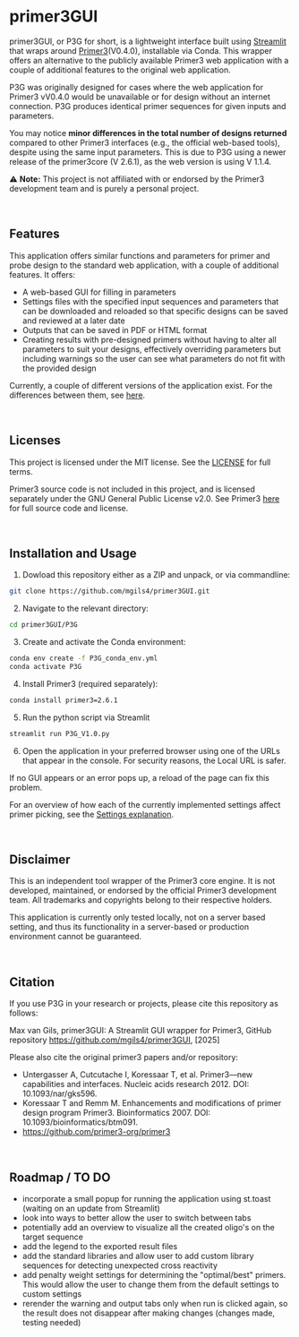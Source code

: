 # primer3GUI
primer3GUI, or P3G for short, is a lightweight interface built using [Streamlit](https://streamlit.io/) that wraps around [Primer3](https://github.com/primer3-org/primer3)(V0.4.0), installable via Conda. This wrapper offers an alternative to the publicly available Primer3 web application with a couple of additional features to the original web application.

P3G was originally designed for cases where the web application for Primer3 vV0.4.0 would be unavailable or for design without an internet connection. P3G produces identical primer sequences for given inputs and parameters.

You may notice **minor differences in the total number of designs returned** compared to other Primer3 interfaces (e.g., the official web-based tools), despite using the same input parameters. This is due to P3G using a newer release of the primer3core (V 2.6.1), as the web version is using V 1.1.4. 

⚠️ **Note:** This project is not affiliated with or endorsed by the Primer3 development team and is purely a personal project.

<br>

## Features
This application offers similar functions and parameters for primer and probe design to the standard web application, with a couple of additional features. It offers:
- A web-based GUI for filling in parameters 
- Settings files with the specified input sequences and parameters that can be downloaded and reloaded so that specific designs can be saved and reviewed at a later date
- Outputs that can be saved in PDF or HTML format
- Creating results with pre-designed primers without having to alter all parameters to suit your designs, effectively overriding parameters but including warnings so the user can see what parameters do not fit with the provided design

Currently, a couple of different versions of the application exist. For the differences between them, see [here](P3G/README.md). 

<br>

## Licenses
This project is licensed under the MIT license. See the [LICENSE](LICENSE) for full terms.

Primer3 source code is not included in this project, and is licensed separately under the GNU General Public License v2.0.
See Primer3 [here](https://github.com/primer3-org/primer3) for full source code and license.

<br>

## Installation and Usage

1. Dowload this repository either as a ZIP and unpack, or via commandline:
```bash
git clone https://github.com/mgils4/primer3GUI.git
```
2. Navigate to the relevant directory:
```bash
cd primer3GUI/P3G
```

3. Create and activate the Conda environment:
```bash
conda env create -f P3G_conda_env.yml
conda activate P3G
```

4. Install Primer3 (required separately):
```bash
conda install primer3=2.6.1
```

5. Run the python script via Streamlit
```bash
streamlit run P3G_V1.0.py
```

6. Open the application in your preferred browser using one of the URLs that appear in the console. For security reasons, the Local URL is safer.

If no GUI appears or an error pops up, a reload of the page can fix this problem.

For an overview of how each of the currently implemented settings affect primer picking, see the [Settings explanation](P3G/Settings_explained.md).

<br>

## Disclaimer
This is an independent tool wrapper of the Primer3 core engine.
It is not developed, maintained, or endorsed by the official Primer3 development team.
All trademarks and copyrights belong to their respective holders. 

This application is currently only tested locally, not on a server based setting, and thus its functionality in a server-based or production environment cannot be guaranteed.

<br>

## Citation 
If you use P3G in your research or projects, please cite this repository as follows:

Max van Gils, primer3GUI: A Streamlit GUI wrapper for Primer3, GitHub repository
https://github.com/mgils4/primer3GUI, [2025]

Please also cite the original primer3 papers and/or repository:  
- Untergasser A, Cutcutache I, Koressaar T, et al. Primer3—new capabilities and interfaces. Nucleic acids research 2012. DOI: 10.1093/nar/gks596.
- Koressaar T and Remm M. Enhancements and modifications of primer design program Primer3. Bioinformatics 2007. DOI: 10.1093/bioinformatics/btm091.
- https://github.com/primer3-org/primer3

<br>

## Roadmap / TO DO

- incorporate a small popup for running the application using st.toast (waiting on an update from Streamlit)
- look into ways to better allow the user to switch between tabs
- potentially add an overview to visualize all the created oligo's on the target sequence
- add the legend to the exported result files
- add the standard libraries and allow user to add custom library sequences for detecting unexpected cross reactivity
- add penalty weight settings for determining the "optimal/best" primers. This would allow the user to change them from the default settings to custom settings
- rerender the warning and output tabs only when run is clicked again, so the result does not disappear after making changes (changes made, testing needed)
